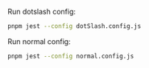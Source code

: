Run dotslash config:

```sh
pnpm jest --config dotSlash.config.js
```

Run normal config:

```sh
pnpm jest --config normal.config.js
```
